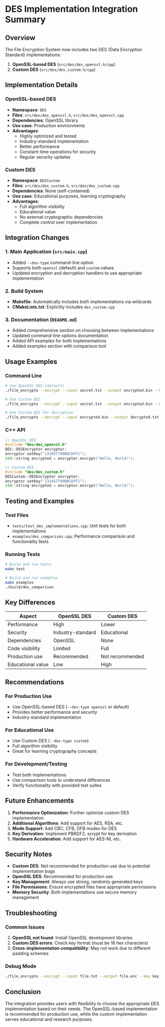 # DES Implementation Integration Summary

## Overview

The File Encryption System now includes two DES (Data Encryption Standard) implementations:

1. **OpenSSL-based DES** (`src/des/des_openssl.h/cpp`)
2. **Custom DES** (`src/des/des_custom.h/cpp`)

## Implementation Details

### OpenSSL-based DES
- **Namespace**: `DES`
- **Files**: `src/des/des_openssl.h`, `src/des/des_openssl.cpp`
- **Dependencies**: OpenSSL library
- **Use case**: Production environments
- **Advantages**: 
  - Highly optimized and tested
  - Industry-standard implementation
  - Better performance
  - Constant-time operations for security
  - Regular security updates

### Custom DES
- **Namespace**: `DESCustom`
- **Files**: `src/des/des_custom.h`, `src/des/des_custom.cpp`
- **Dependencies**: None (self-contained)
- **Use case**: Educational purposes, learning cryptography
- **Advantages**:
  - Full algorithm visibility
  - Educational value
  - No external cryptographic dependencies
  - Complete control over implementation

## Integration Changes

### 1. Main Application (`src/main.cpp`)
- Added `--des-type` command-line option
- Supports both `openssl` (default) and `custom` values
- Updated encryption and decryption handlers to use appropriate implementation

### 2. Build System
- **Makefile**: Automatically includes both implementations via wildcards
- **CMakeLists.txt**: Explicitly includes `des_custom.cpp`

### 3. Documentation (`README.md`)
- Added comprehensive section on choosing between implementations
- Updated command-line options documentation
- Added API examples for both implementations
- Added examples section with comparison tool

## Usage Examples

### Command Line
```bash
# Use OpenSSL DES (default)
./file_encrypto --encrypt --input secret.txt --output encrypted.bin --key key.txt

# Use Custom DES
./file_encrypto --encrypt --input secret.txt --output encrypted.bin --key key.txt --des-type custom

# Use Custom DES for decryption
./file_encrypto --decrypt --input encrypted.bin --output decrypted.txt --key key.txt --des-type custom
```

### C++ API
```cpp
// OpenSSL DES
#include "des/des_openssl.h"
DES::DESEncryptor encryptor;
encryptor.setKey("133457799BBCDFF1");
std::string encrypted = encryptor.encrypt("Hello, World!");

// Custom DES
#include "des/des_custom.h"
DESCustom::DESEncryptor encryptor;
encryptor.setKey("133457799BBCDFF1");
std::string encrypted = encryptor.encrypt("Hello, World!");
```

## Testing and Examples

### Test Files
- `tests/test_des_implementations.cpp`: Unit tests for both implementations
- `examples/des_comparison.cpp`: Performance comparison and functionality tests

### Running Tests
```bash
# Build and run tests
make test

# Build and run examples
make examples
./build/des_comparison
```

## Key Differences

| Aspect | OpenSSL DES | Custom DES |
|--------|-------------|------------|
| Performance | High | Lower |
| Security | Industry-standard | Educational |
| Dependencies | OpenSSL | None |
| Code visibility | Limited | Full |
| Production use | Recommended | Not recommended |
| Educational value | Low | High |

## Recommendations

### For Production Use
- Use OpenSSL-based DES (`--des-type openssl` or default)
- Provides better performance and security
- Industry-standard implementation

### For Educational Use
- Use Custom DES (`--des-type custom`)
- Full algorithm visibility
- Great for learning cryptography concepts

### For Development/Testing
- Test both implementations
- Use comparison tools to understand differences
- Verify functionality with provided test suites

## Future Enhancements

1. **Performance Optimization**: Further optimize custom DES implementation
2. **Additional Algorithms**: Add support for AES, RSA, etc.
3. **Mode Support**: Add CBC, CFB, OFB modes for DES
4. **Key Derivation**: Implement PBKDF2, scrypt for key derivation
5. **Hardware Acceleration**: Add support for AES-NI, etc.

## Security Notes

- **Custom DES**: Not recommended for production use due to potential implementation bugs
- **OpenSSL DES**: Recommended for production use
- **Key Management**: Always use strong, randomly generated keys
- **File Permissions**: Ensure encrypted files have appropriate permissions
- **Memory Security**: Both implementations use secure memory management

## Troubleshooting

### Common Issues

1. **OpenSSL not found**: Install OpenSSL development libraries
2. **Custom DES errors**: Check key format (must be 16 hex characters)
3. **Cross-implementation compatibility**: May not work due to different padding schemes

### Debug Mode
```bash
./file_encrypto --encrypt --input file.txt --output file.enc --key key.txt --des-type custom --verbose --debug
```

## Conclusion

The integration provides users with flexibility to choose the appropriate DES implementation based on their needs. The OpenSSL-based implementation is recommended for production use, while the custom implementation serves educational and research purposes.
